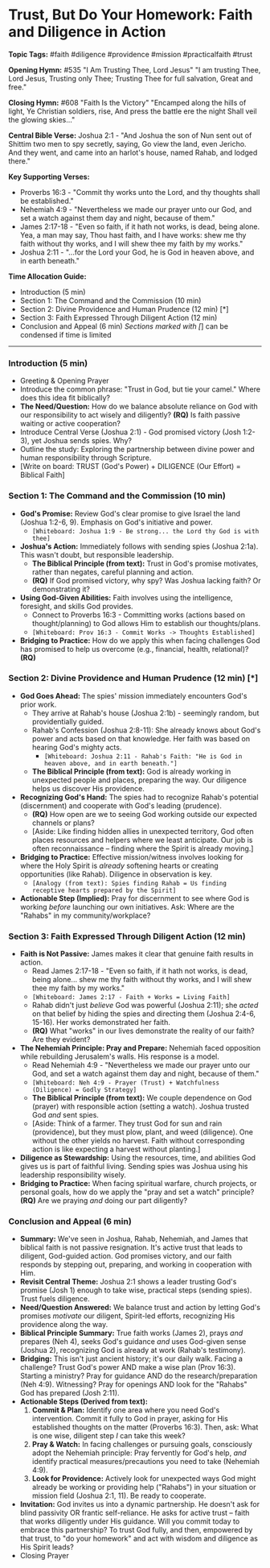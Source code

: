 # Trust, But Do Your Homework: Faith and Diligence in Action

**Topic Tags:** #faith #diligence #providence #mission #practicalfaith #trust

**Opening Hymn:** #535 "I Am Trusting Thee, Lord Jesus"
"I am trusting Thee, Lord Jesus, Trusting only Thee; Trusting Thee for full salvation, Great and free."

**Closing Hymn:** #608 "Faith Is the Victory"
"Encamped along the hills of light, Ye Christian soldiers, rise, And press the battle ere the night Shall veil the glowing skies..."

**Central Bible Verse:** Joshua 2:1 - "And Joshua the son of Nun sent out of Shittim two men to spy secretly, saying, Go view the land, even Jericho. And they went, and came into an harlot's house, named Rahab, and lodged there."

**Key Supporting Verses:**
*   Proverbs 16:3 - "Commit thy works unto the Lord, and thy thoughts shall be established."
*   Nehemiah 4:9 - "Nevertheless we made our prayer unto our God, and set a watch against them day and night, because of them."
*   James 2:17-18 - "Even so faith, if it hath not works, is dead, being alone. Yea, a man may say, Thou hast faith, and I have works: shew me thy faith without thy works, and I will shew thee my faith by my works."
*   Joshua 2:11 - "...for the Lord your God, he is God in heaven above, and in earth beneath."

**Time Allocation Guide:**
- Introduction (5 min)
- Section 1: The Command and the Commission (10 min)
- Section 2: Divine Providence and Human Prudence (12 min) [*]
- Section 3: Faith Expressed Through Diligent Action (12 min)
- Conclusion and Appeal (6 min)
*Sections marked with [*] can be condensed if time is limited

---

### Introduction (5 min)
-   Greeting & Opening Prayer
-   Introduce the common phrase: "Trust in God, but tie your camel." Where does this idea fit biblically?
-   **The Need/Question:** How do we balance absolute reliance on God with our responsibility to act wisely and diligently? **(RQ)** Is faith passive waiting or active cooperation?
-   Introduce Central Verse (Joshua 2:1) - God promised victory (Josh 1:2-3), yet Joshua sends spies. Why?
-   Outline the study: Exploring the partnership between divine power and human responsibility through Scripture.
-   [Write on board: TRUST (God's Power) + DILIGENCE (Our Effort) = Biblical Faith]

### Section 1: The Command and the Commission (10 min)
-   **God's Promise:** Review God's clear promise to give Israel the land (Joshua 1:2-6, 9). Emphasis on God's initiative and power.
    -   `[Whiteboard: Joshua 1:9 - Be strong... the Lord thy God is with thee]`
-   **Joshua's Action:** Immediately follows with sending spies (Joshua 2:1a). This wasn't doubt, but responsible leadership.
    -   **The Biblical Principle (from text):** Trust in God's promise motivates, rather than negates, careful planning and action.
    -   **(RQ)** If God promised victory, why spy? Was Joshua lacking faith? Or demonstrating it?
-   **Using God-Given Abilities:** Faith involves using the intelligence, foresight, and skills God provides.
    -   Connect to Proverbs 16:3 - Committing works (actions based on thought/planning) to God allows Him to establish our thoughts/plans.
    -   `[Whiteboard: Prov 16:3 - Commit Works -> Thoughts Established]`
-   **Bridging to Practice:** How do we apply this when facing challenges God has promised to help us overcome (e.g., financial, health, relational)? **(RQ)**

### Section 2: Divine Providence and Human Prudence (12 min) [*]
-   **God Goes Ahead:** The spies' mission immediately encounters God's prior work.
    -   They arrive at Rahab's house (Joshua 2:1b) - seemingly random, but providentially guided.
    -   Rahab's Confession (Joshua 2:8-11): She already knows about God's power and acts based on that knowledge. Her faith was based on hearing God's mighty acts.
        -   `[Whiteboard: Joshua 2:11 - Rahab's Faith: "He is God in heaven above, and in earth beneath."]`
    -   **The Biblical Principle (from text):** God is already working in unexpected people and places, preparing the way. Our diligence helps us discover His providence.
-   **Recognizing God's Hand:** The spies had to recognize Rahab's potential (discernment) and cooperate with God's leading (prudence).
    -   **(RQ)** How open are we to seeing God working outside our expected channels or plans?
    -   [Aside: Like finding hidden allies in unexpected territory, God often places resources and helpers where we least anticipate. Our job is often reconnaissance – finding where the Spirit is already moving.]
-   **Bridging to Practice:** Effective mission/witness involves looking for where the Holy Spirit is *already* softening hearts or creating opportunities (like Rahab). Diligence in observation is key.
    -   `[Analogy (from text): Spies finding Rahab = Us finding receptive hearts prepared by the Spirit]`
-   **Actionable Step (Implied):** Pray for discernment to see where God is working *before* launching our own initiatives. Ask: Where are the "Rahabs" in my community/workplace?

### Section 3: Faith Expressed Through Diligent Action (12 min)
-   **Faith is Not Passive:** James makes it clear that genuine faith results in action.
    -   Read James 2:17-18 - "Even so faith, if it hath not works, is dead, being alone... shew me thy faith without thy works, and I will shew thee my faith by my works."
    -   `[Whiteboard: James 2:17 - Faith + Works = Living Faith]`
    -   Rahab didn't just *believe* God was powerful (Joshua 2:11); she *acted* on that belief by hiding the spies and directing them (Joshua 2:4-6, 15-16). Her works demonstrated her faith.
    -   **(RQ)** What "works" in our lives demonstrate the reality of our faith? Are they evident?
-   **The Nehemiah Principle: Pray and Prepare:** Nehemiah faced opposition while rebuilding Jerusalem's walls. His response is a model.
    -   Read Nehemiah 4:9 - "Nevertheless we made our prayer unto our God, and set a watch against them day and night, because of them."
    -   `[Whiteboard: Neh 4:9 - Prayer (Trust) + Watchfulness (Diligence) = Godly Strategy]`
    -   **The Biblical Principle (from text):** We couple dependence on God (prayer) with responsible action (setting a watch). Joshua trusted God *and* sent spies.
    -   [Aside: Think of a farmer. They trust God for sun and rain (providence), but they must plow, plant, and weed (diligence). One without the other yields no harvest. Faith without corresponding action is like expecting a harvest without planting.]
-   **Diligence as Stewardship:** Using the resources, time, and abilities God gives us is part of faithful living. Sending spies was Joshua using his leadership responsibility wisely.
-   **Bridging to Practice:** When facing spiritual warfare, church projects, or personal goals, how do we apply the "pray and set a watch" principle? **(RQ)** Are we praying *and* doing our part diligently?

### Conclusion and Appeal (6 min)
-   **Summary:** We've seen in Joshua, Rahab, Nehemiah, and James that biblical faith is not passive resignation. It's active trust that leads to diligent, God-guided action. God promises victory, and our faith responds by stepping out, preparing, and working in cooperation with Him.
-   **Revisit Central Theme:** Joshua 2:1 shows a leader trusting God's promise (Josh 1) enough to take wise, practical steps (sending spies). Trust fuels diligence.
-   **Need/Question Answered:** We balance trust and action by letting God's promises *motivate* our diligent, Spirit-led efforts, recognizing His providence along the way.
-   **Biblical Principle Summary:** True faith works (James 2), prays *and* prepares (Neh 4), seeks God's guidance *and* uses God-given sense (Joshua 2), recognizing God is already at work (Rahab's testimony).
-   **Bridging:** This isn't just ancient history; it's our daily walk. Facing a challenge? Trust God's power AND make a wise plan (Prov 16:3). Starting a ministry? Pray for guidance AND do the research/preparation (Neh 4:9). Witnessing? Pray for openings AND look for the "Rahabs" God has prepared (Josh 2:11).
-   **Actionable Steps (Derived from text):**
    1.  **Commit & Plan:** Identify one area where you need God's intervention. Commit it fully to God in prayer, asking for His established thoughts on the matter (Proverbs 16:3). Then, ask: What is one wise, diligent step *I* can take this week?
    2.  **Pray & Watch:** In facing challenges or pursuing goals, consciously adopt the Nehemiah principle: Pray fervently for God's help, *and* identify practical measures/precautions you need to take (Nehemiah 4:9).
    3.  **Look for Providence:** Actively look for unexpected ways God might already be working or providing help ("Rahabs") in your situation or mission field (Joshua 2:1, 11). Be ready to cooperate.
-   **Invitation:** God invites us into a dynamic partnership. He doesn't ask for blind passivity OR frantic self-reliance. He asks for active trust – faith that works diligently under His guidance. Will you commit today to embrace this partnership? To trust God fully, and then, empowered by that trust, to "do your homework" and act with wisdom and diligence as His Spirit leads?
-   Closing Prayer